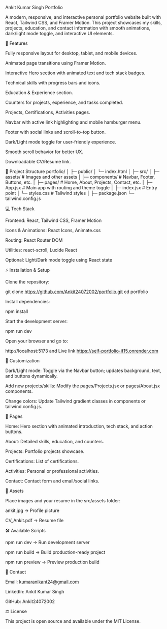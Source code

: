 Ankit Kumar Singh Portfolio


A modern, responsive, and interactive personal portfolio website built with React, Tailwind CSS, and Framer Motion. This project showcases my skills, projects, education, and contact information with smooth animations, dark/light mode toggle, and interactive UI elements.

🚀 Features

Fully responsive layout for desktop, tablet, and mobile devices.

Animated page transitions using Framer Motion.

Interactive Hero section with animated text and tech stack badges.

Technical skills with progress bars and icons.

Education & Experience section.

Counters for projects, experience, and tasks completed.

Projects, Certifications, Activities pages.

Navbar with active link highlighting and mobile hamburger menu.

Footer with social links and scroll-to-top button.

Dark/Light mode toggle for user-friendly experience.

Smooth scroll behavior for better UX.

Downloadable CV/Resume link.

📂 Project Structure
portfolio/
│
├─ public/
│  └─ index.html
│
├─ src/
│  ├─ assets/       # Images and other assets
│  ├─ components/   # Navbar, Footer, Buttons, etc.
│  ├─ pages/        # Home, About, Projects, Contact, etc.
│  ├─ App.jsx       # Main app with routing and theme toggle
│  ├─ index.jsx     # Entry point
│  └─ styles.css    # Tailwind styles
│
├─ package.json
└─ tailwind.config.js

💻 Tech Stack

Frontend: React, Tailwind CSS, Framer Motion

Icons & Animations: React Icons, Animate.css

Routing: React Router DOM

Utilities: react-scroll, Lucide React

Optional: Light/Dark mode toggle using React state

⚡ Installation & Setup

Clone the repository:

git clone https://github.com/Ankit24072002/portfolio.git
cd portfolio


Install dependencies:

npm install


Start the development server:

npm run dev


Open your browser and go to:

http://localhost:5173 and Live link https://self-portfolio-if15.onrender.com 

🎨 Customization

Dark/Light mode: Toggle via the Navbar button; updates background, text, and buttons dynamically.

Add new projects/skills: Modify the pages/Projects.jsx or pages/About.jsx components.

Change colors: Update Tailwind gradient classes in components or tailwind.config.js.

📄 Pages

Home: Hero section with animated introduction, tech stack, and action buttons.

About: Detailed skills, education, and counters.

Projects: Portfolio projects showcase.

Certifications: List of certifications.

Activities: Personal or professional activities.

Contact: Contact form and email/social links.

📂 Assets

Place images and your resume in the src/assets folder:

ankit.jpg → Profile picture

CV_Ankit.pdf → Resume file

🛠️ Available Scripts

npm run dev → Run development server

npm run build → Build production-ready project

npm run preview → Preview production build

📧 Contact

Email: kumaranikant24@gmail.com

LinkedIn: Ankit Kumar Singh

GitHub: Ankit24072002

⚖️ License

This project is open source and available under the MIT License.
